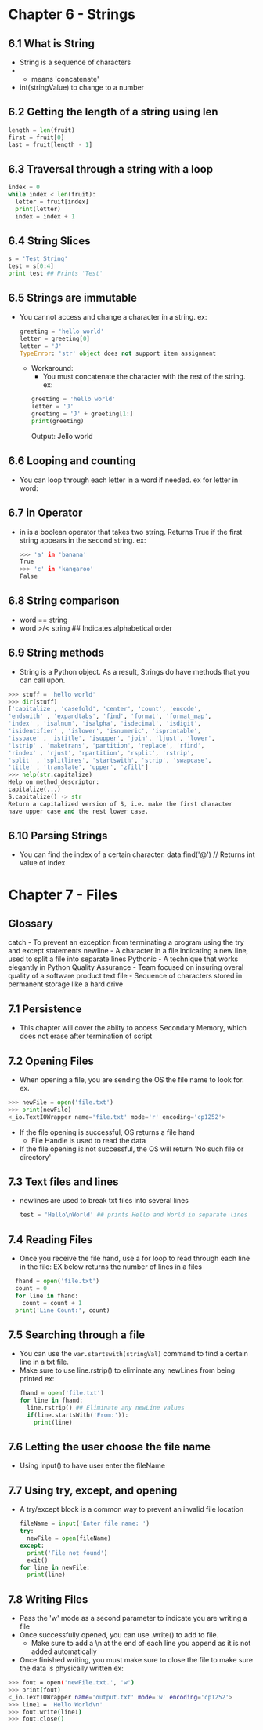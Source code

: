 # Chapter 6 - Strings
## 6.1 What is String
  - String is a sequence of characters
  - + means 'concatenate'
  - int(stringValue) to change to a number
## 6.2 Getting the length of a string using len

``` python
length = len(fruit)
first = fruit[0]
last = fruit[length - 1]
```

## 6.3 Traversal through a string with a loop

``` python
index = 0
while index < len(fruit):
  letter = fruit[index]
  print(letter)
  index = index + 1
```

## 6.4 String Slices

``` python
s = 'Test String'
test = s[0:4]
print test ## Prints 'Test'
```

## 6.5 Strings are immutable
  - You cannot access and change a character in a string.
    ex:
    ``` python
    greeting = 'hello world'
    letter = greeting[0]
    letter = 'J'
    TypeError: 'str' object does not support item assignment
    ```
      - Workaround:
        - You must concatenate the character with the rest of the string.
        ex:
        ```python
        greeting = 'hello world'
        letter = 'J'
        greeting = 'J' + greeting[1:]
        print(greeting)
        ```
        Output: Jello world
## 6.6 Looping and counting
  - You can loop through each letter in a word if needed.
    ex for letter in word:
## 6.7 in Operator
  - in is a boolean operator that takes two string. Returns True if the first string appears in the second string.
  ex:
    ```bash
    >>> 'a' in 'banana'
    True
    >>> 'c' in 'kangaroo'
    False
    ```
## 6.8 String comparison
  - word == string
  - word >/< string ## Indicates alphabetical order

## 6.9 String methods
  - String is a Python object. As a result, Strings do have methods that you can call upon.
  ```python
  >>> stuff = 'hello world'
  >>> dir(stuff)
  ['capitalize', 'casefold', 'center', 'count', 'encode',
  'endswith' , 'expandtabs', 'find', 'format', 'format_map',
  'index' , 'isalnum', 'isalpha', 'isdecimal', 'isdigit',
  'isidentifier' , 'islower', 'isnumeric', 'isprintable',
  'isspace' , 'istitle', 'isupper', 'join', 'ljust', 'lower',
  'lstrip' , 'maketrans', 'partition', 'replace', 'rfind',
  'rindex' , 'rjust', 'rpartition', 'rsplit', 'rstrip',
  'split' , 'splitlines', 'startswith', 'strip', 'swapcase',
  'title' , 'translate', 'upper', 'zfill']
  >>> help(str.capitalize)
  Help on method_descriptor:
  capitalize(...)
  S.capitalize() -> str
  Return a capitalized version of S, i.e. make the first character
  have upper case and the rest lower case.
  ```
## 6.10 Parsing Strings
  - You can find the index of a certain character.
    data.find('@') // Returns int value of index

# Chapter 7 - Files
## Glossary
  catch - To prevent an exception from terminating a program using the try and except statements
  newline - A character in a file indicating a new line, used to split a file into separate lines
  Pythonic - A technique that works elegantly in Python
  Quality Assurance - Team focused on insuring overal quality of a software product
  text file - Sequence of characters stored in permanent storage like a hard drive
## 7.1 Persistence
  - This chapter will cover the abilty to access Secondary Memory, which does not erase after termination of script
## 7.2 Opening Files
  - When opening a file, you are sending the OS the file name to look for.
  ex.
  ```python
  >>> newFile = open('file.txt')
  >>> print(newFile)
  <_io.TextIOWrapper name='file.txt' mode='r' encoding='cp1252'>
  ```
  - If the file opening is successful, OS returns a file hand
    - File Handle is used to read the data
  - If the file opening is not successful, the OS will return 'No such file or directory'
## 7.3 Text files and lines
  - newlines are used to break txt files into several lines
    ```python
    test = 'Hello\nWorld' ## prints Hello and World in separate lines
    ```
## 7.4 Reading Files
  - Once you receive the file hand, use a for loop to read through each line in the file:
  EX below returns the number of lines in a files
  ```python
    fhand = open('file.txt')
    count = 0
    for line in fhand:
      count = count + 1
    print('Line Count:', count)
  ```
## 7.5 Searching through a file
  - You can use the `var.startswith(stringVal)` command to find a certain line in a txt file.
  - Make sure to use line.rstrip() to eliminate any newLines from being printed
    ex:
    ```python
    fhand = open('file.txt')
    for line in fhand:
      line.rstrip() ## Eliminate any newLine values
      if(line.startsWith('From:')):
        print(line)
    ```
## 7.6 Letting the user choose the file name
  - Using input() to have user enter the fileName
## 7.7 Using try, except, and opening
  - A try/except block is a common way to prevent an invalid file location
    ```python
    fileName = input('Enter file name: ')
    try:
      newFile = open(fileName)
    except:
      print('File not found')
      exit()
    for line in newFile:
      print(line)
    ```
## 7.8 Writing Files
  - Pass the 'w' mode as a second parameter to indicate you are writing a file
  - Once successfully opened, you can use .write() to add to file.
    - Make sure to add a \n at the end of each line you append as it is not added automatically
  - Once finished writing, you must make sure to close the file to make sure the data is physically written
  ex:
  ``` bash
  >>> fout = open('newFile.txt.', 'w')
  >>> print(fout)
  <_io.TextIOWrapper name='output.txt' mode='w' encoding='cp1252'>
  >>> line1 = 'Hello World\n'
  >>> fout.write(line1)
  >>> fout.close()
  ```
